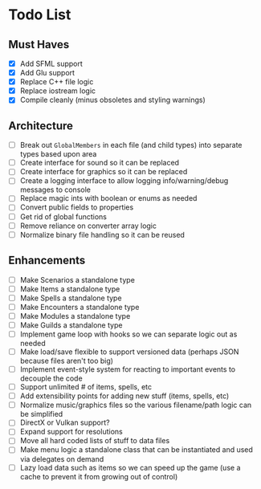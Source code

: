 # Todo List

## Must Haves

- [X] Add SFML support
- [X] Add Glu support
- [X] Replace C++ file logic 
- [X] Replace iostream logic
- [X] Compile cleanly (minus obsoletes and styling warnings)

## Architecture

- [ ] Break out `GlobalMembers` in each file (and child types) into separate types based upon area
- [ ] Create interface for sound so it can be replaced
- [ ] Create interface for graphics so it can be replaced
- [ ] Create a logging interface to allow logging info/warning/debug messages to console
- [ ] Replace magic ints with boolean or enums as needed
- [ ] Convert public fields to properties
- [ ] Get rid of global functions
- [ ] Remove reliance on converter array logic
- [ ] Normalize binary file handling so it can be reused

## Enhancements

- [ ] Make Scenarios a standalone type
- [ ] Make Items a standalone type
- [ ] Make Spells a standalone type
- [ ] Make Encounters a standalone type
- [ ] Make Modules a standalone type
- [ ] Make Guilds a standalone type
- [ ] Implement game loop with hooks so we can separate logic out as needed
- [ ] Make load/save flexible to support versioned data (perhaps JSON because files aren't too big)
- [ ] Implement event-style system for reacting to important events to decouple the code
- [ ] Support unlimited # of items, spells, etc
- [ ] Add extensibility points for adding new stuff (items, spells, etc)
- [ ] Normalize music/graphics files so the various filename/path logic can be simplified
- [ ] DirectX or Vulkan support?
- [ ] Expand support for resolutions
- [ ] Move all hard coded lists of stuff to data files
- [ ] Make menu logic a standalone class that can be instantiated and used via delegates on demand
- [ ] Lazy load data such as items so we can speed up the game (use a cache to prevent it from growing out of control)